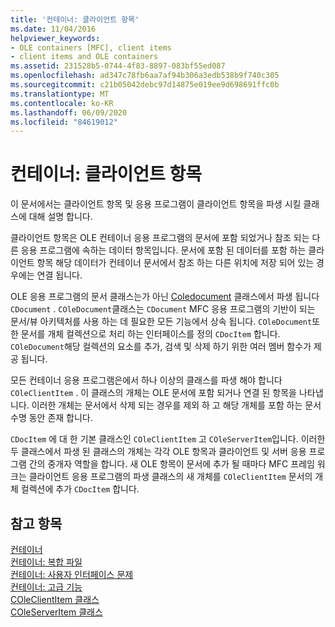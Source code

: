 ```yaml
---
title: '컨테이너: 클라이언트 항목'
ms.date: 11/04/2016
helpviewer_keywords:
- OLE containers [MFC], client items
- client items and OLE containers
ms.assetid: 231528b5-0744-4f83-8897-083bf55ed087
ms.openlocfilehash: ad347c78fb6aa7af94b306a3edb538b9f740c305
ms.sourcegitcommit: c21b05042debc97d14875e019ee9d698691ffc0b
ms.translationtype: MT
ms.contentlocale: ko-KR
ms.lasthandoff: 06/09/2020
ms.locfileid: "84619012"
---
```

# <a name="containers-client-items"></a>컨테이너: 클라이언트 항목

이 문서에서는 클라이언트 항목 및 응용 프로그램이 클라이언트 항목을 파생 시킬 클래스에 대해 설명 합니다.

클라이언트 항목은 OLE 컨테이너 응용 프로그램의 문서에 포함 되었거나 참조 되는 다른 응용 프로그램에 속하는 데이터 항목입니다. 문서에 포함 된 데이터를 포함 하는 클라이언트 항목 해당 데이터가 컨테이너 문서에서 참조 하는 다른 위치에 저장 되어 있는 경우에는 연결 됩니다.

OLE 응용 프로그램의 문서 클래스는가 아닌 [Coledocument](reference/coledocument-class.md) 클래스에서 파생 됩니다 `CDocument` . `COleDocument`클래스는 `CDocument` MFC 응용 프로그램의 기반이 되는 문서/뷰 아키텍처를 사용 하는 데 필요한 모든 기능에서 상속 됩니다. `COleDocument`또한 문서를 개체 컬렉션으로 처리 하는 인터페이스를 정의 `CDocItem` 합니다. `COleDocument`해당 컬렉션의 요소를 추가, 검색 및 삭제 하기 위한 여러 멤버 함수가 제공 됩니다.

모든 컨테이너 응용 프로그램은에서 하나 이상의 클래스를 파생 해야 합니다 `COleClientItem` . 이 클래스의 개체는 OLE 문서에 포함 되거나 연결 된 항목을 나타냅니다. 이러한 개체는 문서에서 삭제 되는 경우를 제외 하 고 해당 개체를 포함 하는 문서 수명 동안 존재 합니다.

`CDocItem` 에 대 한 기본 클래스인 `COleClientItem` 고 `COleServerItem`입니다. 이러한 두 클래스에서 파생 된 클래스의 개체는 각각 OLE 항목과 클라이언트 및 서버 응용 프로그램 간의 중개자 역할을 합니다. 새 OLE 항목이 문서에 추가 될 때마다 MFC 프레임 워크는 클라이언트 응용 프로그램의 파생 클래스의 새 개체를 `COleClientItem` 문서의 개체 컬렉션에 추가 `CDocItem` 합니다.

## <a name="see-also"></a>참고 항목

[컨테이너](containers.md)<br/>
[컨테이너: 복합 파일](containers-compound-files.md)<br/>
[컨테이너: 사용자 인터페이스 문제](containers-user-interface-issues.md)<br/>
[컨테이너: 고급 기능](containers-advanced-features.md)<br/>
[COleClientItem 클래스](reference/coleclientitem-class.md)<br/>
[COleServerItem 클래스](reference/coleserveritem-class.md)

